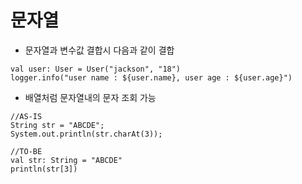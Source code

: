 # 문자열
* 문자열과 변수값 결합시 다음과 같이 결합
```
val user: User = User("jackson", "18")
logger.info("user name : ${user.name}, user age : ${user.age}")
```

* 배열처럼 문자열내의 문자 조회 가능
```
//AS-IS
String str = "ABCDE";
System.out.println(str.charAt(3));

//TO-BE
val str: String = "ABCDE"
println(str[3])
```

